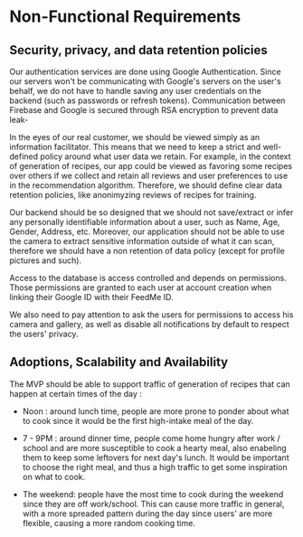 # Non-Functional Requirements

## Security, privacy, and data retention policies

Our authentication services are done using Google Authentication. Since our servers won't be communicating with Google's servers on the user's behalf, we do not have to handle saving any user credentials on the backend (such as passwords or refresh tokens). Communication between Firebase and Google is secured through RSA encryption to prevent data leak-

In the eyes of our real customer, we should be viewed simply as an information facilitator. This means that we need to keep a strict and well-defined policy around what user data we retain. For example, in the context of generation of recipes, our app could be viewed as favoring some recipes over others if we collect and retain all reviews and user preferences to use in the recommendation algorithm. Therefore, we should define clear data retention policies, like anonimyzing reviews of recipes for training. 

Our backend should be so designed that we should not save/extract or infer any personally identifiable information about a user, such as Name, Age, Gender, Address, etc. Moreover, our application should not be able to use the camera to extract sensitive information outside of what it can scan, therefore we should have a non retention of data policy (except for profile pictures and such). 

Access to the database is access controlled and depends on permissions. Those permissions are granted to each user at account creation when linking their Google ID with their FeedMe ID.

We also need to pay attention to ask the users for permissions to access his camera and gallery, as well as disable all notifications by default to respect the users' privacy.

## Adoptions, Scalability and Availability

The MVP should be able to support traffic of generation of recipes that can happen at certain times of the day : 
- Noon : around lunch time, people are more prone to ponder about what to cook since it would be the first high-intake meal of the day.

- 7 - 9PM : around dinner time, people come home hungry after work / school and are more susceptible to cook a hearty meal, also enabeling them to keep some leftovers for next day's lunch. It would be important to choose the right meal, and thus a high traffic to get some inspiration on what to cook.

- The weekend: people have the most time to cook during the weekend since they are off work/school. This can cause more traffic in general, with a more spreaded pattern during the day since users' are more flexible, causing a more random cooking time.

